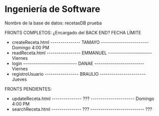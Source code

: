 # Ingeniería de Software

Nombre de la base de datos: recetasDB
prueba

FRONTS COMPLETOS:                   ¿Encargado del BACK END?        FECHA LÍMITE
- createReceta.html --------------- TAMAYO ------------------------ Domingo 4:00 PM
- readReceta.html ----------------- EMMANUEL ---------------------- Viernes
- login --------------------------- DANAE ------------------------- Viernes
- registroUsuario ----------------- BRAULIO ----------------------- Jueves

FRONTS PENDIENTES:
- updateReceta.html --------------- ??? ---------------------- Domingo 4:00 PM
- searchReceta.html --------------- ??? --------------------------- ???

